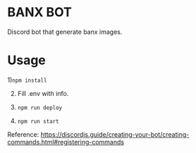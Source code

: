 # BANX BOT

Discord bot that generate banx images.

# Usage

1)``` npm install ```

2) Fill .env with info.

3) ``` npm run deploy ```

4) ```npm run start ```

Reference: https://discordjs.guide/creating-your-bot/creating-commands.html#registering-commands